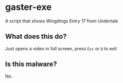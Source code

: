 # gaster-exe
A script that shows Wingdings Entry 17 from Undertale

## What does this do?
Just opens a video in full screen, press ``Esc`` or ``Q`` to exit

## Is this malware?
No.

